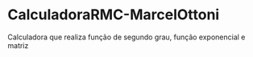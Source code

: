 # CalculadoraRMC-MarcelOttoni
Calculadora que realiza função de segundo grau, função exponencial e matriz
